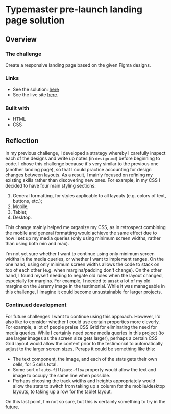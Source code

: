 # Typemaster pre-launch landing page solution

## Overview

### The challenge

Create a responsive landing page based on the given Figma designs.

### Links

- See the solution: [here](https://your-solution-url.com)
- See the live site [here](https://lyons-frontend-mentor.github.io/suite-landing-page/).

### Built with

- HTML
- CSS

## Reflection

In my previous challenge, I developed a strategy whereby I carefully inspect each of the designs and write up notes (in `design.md`) before beginning to code. I chose this challenge because it's very similar to the previous one (another landing page), so that I could practice accounting for design changes between layouts. As a result, I mainly focused on refining my existing skills rather than discovering new ones. For example, in my CSS I decided to have four main styling sections:

1. General formatting, for styles applicable to all layouts (e.g. colors of text, buttons, etc.);
2. Mobile;
3. Tablet;
4. Desktop.

This change mainly helped me organize my CSS, as in retrospect combining the mobile and general formatting would achieve the same effect due to how I set up my media queries (only using minimum screen widths, rather than using both min and max). 

I'm not yet sure whether I want to continue using only minimum screen widths in the media queries, or whether I want to implement ranges. On the one hand, using only minimum screen widths allows the code to stack on top of each other (e.g. when margins/padding don't change). On the other hand, I found myself needing to negate old rules when the layout changed, especially for margins. For example, I needed to `unset` a lot of my old margins on the Jeremy image in the testimonial. While it was manageable in this challenge, I imagine it could become unsustainable for larger projects.

### Continued development

For future challenges I want to continue using this approach. However, I'd also like to consider whether I could use certain properties more cleverly. For example, a lot of people praise CSS Grid for eliminating the need for media queries. While I certainly need *some* media queries in this project (to use larger images as the screen size gets larger), perhaps a certain CSS Grid layout would allow the content prior to the testimonial to automatically adjust to the larger screen sizes. Peraps it could be something like this:

- The text component, the image, and each of the stats gets their own cells, for 5 cells total.
- Some sort of `auto-fill`/`auto-flow` property would allow the text and image to occupy the same line when possible.
- Perhaps choosing the track widths and heights appropriately would allow the stats to switch from taking up a column for the mobile/desktop layouts, to taking up a row for the tablet layout. 

On this last point, I'm not so sure, but this is certainly something to try in the future.
